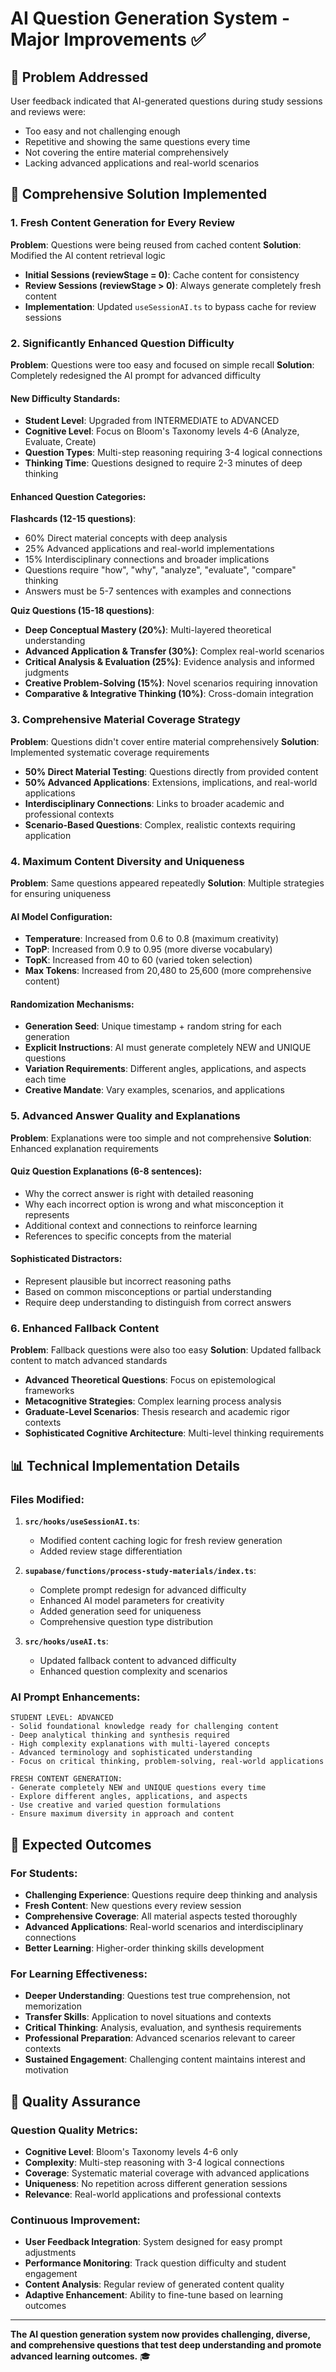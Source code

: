 # AI Question Generation System - Major Improvements ✅

## 🎯 **Problem Addressed**

User feedback indicated that AI-generated questions during study sessions and reviews were:
- Too easy and not challenging enough
- Repetitive and showing the same questions every time
- Not covering the entire material comprehensively
- Lacking advanced applications and real-world scenarios

## 🚀 **Comprehensive Solution Implemented**

### 1. **Fresh Content Generation for Every Review**

**Problem**: Questions were being reused from cached content
**Solution**: Modified the AI content retrieval logic

- **Initial Sessions (reviewStage = 0)**: Cache content for consistency
- **Review Sessions (reviewStage > 0)**: Always generate completely fresh content
- **Implementation**: Updated `useSessionAI.ts` to bypass cache for review sessions

### 2. **Significantly Enhanced Question Difficulty**

**Problem**: Questions were too easy and focused on simple recall
**Solution**: Completely redesigned the AI prompt for advanced difficulty

#### **New Difficulty Standards**:
- **Student Level**: Upgraded from INTERMEDIATE to ADVANCED
- **Cognitive Level**: Focus on Bloom's Taxonomy levels 4-6 (Analyze, Evaluate, Create)
- **Question Types**: Multi-step reasoning requiring 3-4 logical connections
- **Thinking Time**: Questions designed to require 2-3 minutes of deep thinking

#### **Enhanced Question Categories**:

**Flashcards (12-15 questions)**:
- 60% Direct material concepts with deep analysis
- 25% Advanced applications and real-world implementations
- 15% Interdisciplinary connections and broader implications
- Questions require "how", "why", "analyze", "evaluate", "compare" thinking
- Answers must be 5-7 sentences with examples and connections

**Quiz Questions (15-18 questions)**:
- **Deep Conceptual Mastery (20%)**: Multi-layered theoretical understanding
- **Advanced Application & Transfer (30%)**: Complex real-world scenarios
- **Critical Analysis & Evaluation (25%)**: Evidence analysis and informed judgments
- **Creative Problem-Solving (15%)**: Novel scenarios requiring innovation
- **Comparative & Integrative Thinking (10%)**: Cross-domain integration

### 3. **Comprehensive Material Coverage Strategy**

**Problem**: Questions didn't cover entire material comprehensively
**Solution**: Implemented systematic coverage requirements

- **50% Direct Material Testing**: Questions directly from provided content
- **50% Advanced Applications**: Extensions, implications, and real-world applications
- **Interdisciplinary Connections**: Links to broader academic and professional contexts
- **Scenario-Based Questions**: Complex, realistic contexts requiring application

### 4. **Maximum Content Diversity and Uniqueness**

**Problem**: Same questions appeared repeatedly
**Solution**: Multiple strategies for ensuring uniqueness

#### **AI Model Configuration**:
- **Temperature**: Increased from 0.6 to 0.8 (maximum creativity)
- **TopP**: Increased from 0.9 to 0.95 (more diverse vocabulary)
- **TopK**: Increased from 40 to 60 (varied token selection)
- **Max Tokens**: Increased from 20,480 to 25,600 (more comprehensive content)

#### **Randomization Mechanisms**:
- **Generation Seed**: Unique timestamp + random string for each generation
- **Explicit Instructions**: AI must generate completely NEW and UNIQUE questions
- **Variation Requirements**: Different angles, applications, and aspects each time
- **Creative Mandate**: Vary examples, scenarios, and applications

### 5. **Advanced Answer Quality and Explanations**

**Problem**: Explanations were too simple and not comprehensive
**Solution**: Enhanced explanation requirements

#### **Quiz Question Explanations (6-8 sentences)**:
- Why the correct answer is right with detailed reasoning
- Why each incorrect option is wrong and what misconception it represents
- Additional context and connections to reinforce learning
- References to specific concepts from the material

#### **Sophisticated Distractors**:
- Represent plausible but incorrect reasoning paths
- Based on common misconceptions or partial understanding
- Require deep understanding to distinguish from correct answers

### 6. **Enhanced Fallback Content**

**Problem**: Fallback questions were also too easy
**Solution**: Updated fallback content to match advanced standards

- **Advanced Theoretical Questions**: Focus on epistemological frameworks
- **Metacognitive Strategies**: Complex learning process analysis
- **Graduate-Level Scenarios**: Thesis research and academic rigor contexts
- **Sophisticated Cognitive Architecture**: Multi-level thinking requirements

## 📊 **Technical Implementation Details**

### **Files Modified**:

1. **`src/hooks/useSessionAI.ts`**:
   - Modified content caching logic for fresh review generation
   - Added review stage differentiation

2. **`supabase/functions/process-study-materials/index.ts`**:
   - Complete prompt redesign for advanced difficulty
   - Enhanced AI model parameters for creativity
   - Added generation seed for uniqueness
   - Comprehensive question type distribution

3. **`src/hooks/useAI.ts`**:
   - Updated fallback content to advanced difficulty
   - Enhanced question complexity and scenarios

### **AI Prompt Enhancements**:

```
STUDENT LEVEL: ADVANCED
- Solid foundational knowledge ready for challenging content
- Deep analytical thinking and synthesis required
- High complexity explanations with multi-layered concepts
- Advanced terminology and sophisticated understanding
- Focus on critical thinking, problem-solving, real-world applications

FRESH CONTENT GENERATION:
- Generate completely NEW and UNIQUE questions every time
- Explore different angles, applications, and aspects
- Use creative and varied question formulations
- Ensure maximum diversity in approach and content
```

## 🎯 **Expected Outcomes**

### **For Students**:
- **Challenging Experience**: Questions require deep thinking and analysis
- **Fresh Content**: New questions every review session
- **Comprehensive Coverage**: All material aspects tested thoroughly
- **Advanced Applications**: Real-world scenarios and interdisciplinary connections
- **Better Learning**: Higher-order thinking skills development

### **For Learning Effectiveness**:
- **Deeper Understanding**: Questions test true comprehension, not memorization
- **Transfer Skills**: Application to novel situations and contexts
- **Critical Thinking**: Analysis, evaluation, and synthesis requirements
- **Professional Preparation**: Advanced scenarios relevant to career contexts
- **Sustained Engagement**: Challenging content maintains interest and motivation

## 🔧 **Quality Assurance**

### **Question Quality Metrics**:
- **Cognitive Level**: Bloom's Taxonomy levels 4-6 only
- **Complexity**: Multi-step reasoning with 3-4 logical connections
- **Coverage**: Systematic material coverage with advanced applications
- **Uniqueness**: No repetition across different generation sessions
- **Relevance**: Real-world applications and professional contexts

### **Continuous Improvement**:
- **User Feedback Integration**: System designed for easy prompt adjustments
- **Performance Monitoring**: Track question difficulty and student engagement
- **Content Analysis**: Regular review of generated content quality
- **Adaptive Enhancement**: Ability to fine-tune based on learning outcomes

---

**The AI question generation system now provides challenging, diverse, and comprehensive questions that test deep understanding and promote advanced learning outcomes.** 🎓